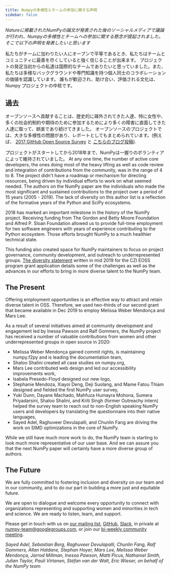 ```yaml
---
title: Numpyの多様性とチームの参加に関する声明
sidebar: false
---
```



_Natureに掲載されたNumPyの論文が発表された後のソーシャルメディアで議論が行われ、Numpyの多様性とチームへの参加に関する懸念が提起されました。 そこで以下の声明を発表したいと思います_


私たちがチームに加わりたい人にオープンで平等であるとき、私たちはチームとコミュニティに最善を尽くしていると強く信じることが出来ます。 プロジェクトの発足当初からの私達は国際的なチームでありたいと思っていました。また、私たちは多様なバックグラウンドや専門知識を持つ個人同士のコラボレーションの価値を認識しています。 誰もが歓迎され、助け合い、評価される文化は、Numpy プロジェクトの中核です。

## 過去

オープンソースへ貢献することは、歴史的に疎外されてきた人達、特に女性や、多くの社会的制約や期待のために参加するためにより多くの障害に直面してきた人達に取って、娯楽であり続けてきました。 オープンソースのプロジェクトでは、大きな多様性の問題があり、レポートとしてもまとめられています。(例えば、 [2017 GitHub Open Source Survey](https://opensourcesurvey.org/2017/) と [こちらのブログ投稿](https://medium.com/tech-diversity-files/if-you-think-women-in-tech-is-just-a-pipeline-problem-you-haven-t-been-paying-attention-cb7a2073b996)).

プロジェクトがスタートしてから2018年まで、NumPyは一握りのボランティアによって維持されていました。 At any one time, the number of active core developers, the ones doing most of the heavy lifting as well as code review and integration of contributions from the community, was in the range of 4 to 8. The project didn't have a roadmap or mechanism for directing resources, being driven by individual efforts to work on what seemed needed. The authors on the NumPy paper are the individuals who made the most significant and sustained contributions to the project over a period of 15 years (2005 - 2019). The lack of diversity on this author list is a reflection of the formative years of the Python and SciPy ecosystems.

2018 has marked an important milestone in the history of the NumPy project. Receiving funding from The Gordon and Betty Moore Foundation and Alfred P. Sloan Foundation allowed us to provide full-time employment for two software engineers with years of experience contributing to the Python ecosystem. Those efforts brought NumPy to a much healthier technical state.

This funding also created space for NumPy maintainers to focus on project governance, community development, and outreach to underrepresented groups. [The diversity statement](https://figshare.com/articles/online_resource/Diversity_and_Inclusion_Statement_NumPy_for_Chan_Zuckerberg_Initiative_EOSS_2019_round_1/12980852) written in mid 2019 for the CZI EOSS program grant application details some of the challenges as well as the advances in our efforts to bring in more diverse talent to the NumPy team.

## The Present

Offering employment opportunities is an effective way to attract and retain diverse talent in OSS. Therefore, we used two-thirds of our second grant that became available in Dec 2019 to employ Melissa Weber Mendonça and Mars Lee.

As a result of several initiatives aimed at community development and engagement led by Inessa Pawson and Ralf Gommers, the NumPy project has received a number of valuable contributions from women and other underrepresented groups in open source in 2020:

- Melissa Weber Mendonça gained commit rights, is maintaining numpy.f2py and is leading the documentation team,
- Shaloo Shalini created all case studies on numpy.org,
- Mars Lee contributed web design and led our accessibility improvements work,
- Isabela Presedo-Floyd designed our new logo,
- Stephanie Mendoza, Xiayoi Deng, Deji Suolang, and Mame Fatou Thiam designed and fielded the first NumPy user survey,
- Yuki Dunn, Dayane Machado, Mahfuza Humayra Mohona, Sumera Priyadarsini, Shaloo Shalini, and Kriti Singh (former Outreachy intern) helped the survey team to reach out to non-English speaking NumPy users and developers by translating the questionnaire into their native languages,
- Sayed Adel, Raghuveer Devulapalli, and Chunlin Fang are driving the work on SIMD optimizations in the core of NumPy.

While we still have much more work to do, the NumPy team is starting to look much more representative of our user base. And we can assure you that the next NumPy paper will certainly have a more diverse group of authors.

## The Future

We are fully committed to fostering inclusion and diversity on our team and in our community, and to do our part in building a more just and equitable future.

We are open to dialogue and welcome every opportunity to connect with organizations representing and supporting women and minorities in tech and science. We are ready to listen, learn, and support.

Please get in touch with us on [our mailing list](https://scipy.org/scipylib/mailing-lists.html#mailing-lists), [GitHub](https://github.com/numpy/numpy/issues), [Slack](https://numpy.org/contribute/), in private at numpy-team@googlegroups.com, or join our [bi-weekly community meeting](https://hackmd.io/76o-IxCjQX2mOXO_wwkcpg).


_Sayed Adel, Sebastian Berg, Raghuveer Devulapalli, Chunlin Fang, Ralf Gommers, Allan Haldane, Stephan Hoyer, Mars Lee, Melissa Weber Mendonça, Jarrod Millman, Inessa Pawson, Matti Picus, Nathaniel Smith, Julian Taylor, Pauli Virtanen, Stéfan van der Walt, Eric Wieser, on behalf of the NumPy team_

